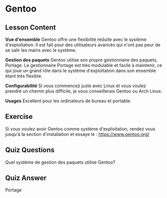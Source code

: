 # Gentoo

## Lesson Content

<b>Vue d'ensemble</b>
Gentoo offre une flexibilité réduite avec le système d'exploitation. Il est fait pour des utilisateurs avancés qui n'ont pas peur de se salir les mains avec le système.

<b>Gestion des paquets</b>
Gentoo utilise son propre gestionnaire des paquets, Portage. Le gestionnaire Portage est très modulable et facile à maintenir, ce qui joue un grand rôle dans le système d'exploitation dans son ensemble étant très flexible.

<b>Configurabilité</b>
Si vous commencez juste avec Linux et vous voulez prendre un chemin plus difficile, je vous conseillerais Gentoo ou Arch Linux.

<b>Usages</b>
Excellent pour les ordinateurs de bureau et portable.

## Exercise

Si vous voulez avoir Gentoo comme système d'exploitation, rendez vous jusqu'à la section d'installation et essaye le : <a href='https://www.gentoo.org/'>https://www.gentoo.org/</a>

## Quiz Questions

Quel système de gestion des paquets utilise Gentoo?

## Quiz Answer

Portage
